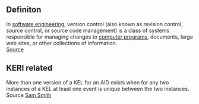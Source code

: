 ## Definiton
In [software engineering](https://en.wikipedia.org/wiki/Software_engineering), version control (also known as revision control, source control, or source code management) is a class of systems responsible for managing changes to [computer programs](https://en.wikipedia.org/wiki/Computer_program), documents, large web sites, or other collections of information.  
[Source](https://en.wikipedia.org/wiki/Version_control)

## KERI related
More than one version of a KEL for an AID exists when for any two instances of a KEL at least one event is unique between the two instances.  
Source [Sam Smith](https://github.com/WebOfTrust/ietf-keri/blob/main/draft-ssmith-keri.md#basic-terminology)